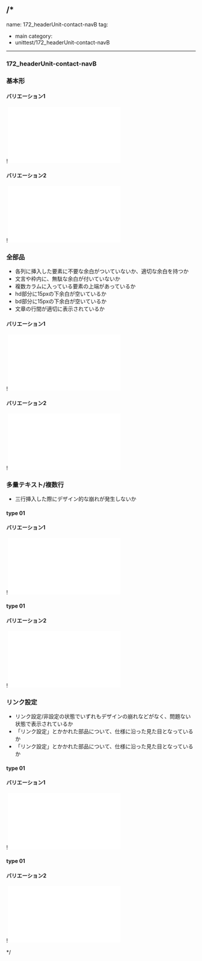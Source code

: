 /*
---
name: 172_headerUnit-contact-navB
tag:
  - main
category:
  - unittest/172_headerUnit-contact-navB
---

### 172_headerUnit-contact-navB
### 基本形

#### バリエーション1

!![172_headerUnit-contact-navB_01basic_1.html](./html/172_headerUnit-contact-navB/172_headerUnit-contact-navB_01basic_1.html)

#### バリエーション2

!![172_headerUnit-contact-navB_01basic_2.html](./html/172_headerUnit-contact-navB/172_headerUnit-contact-navB_01basic_2.html)

### 全部品
- 各列に挿入した要素に不要な余白がついていないか、適切な余白を持つか
- 文言や枠内に、無駄な余白が付いていないか
- 複数カラムに入っている要素の上端があっているか
- hd部分に15pxの下余白が空いているか
- bd部分に15pxの下余白が空いているか
- 文章の行間が適切に表示されているか

#### バリエーション1

!![172_headerUnit-contact-navB_02all_1.html](./html/172_headerUnit-contact-navB/172_headerUnit-contact-navB_02all_1.html)

#### バリエーション2

!![172_headerUnit-contact-navB_02all_2.html](./html/172_headerUnit-contact-navB/172_headerUnit-contact-navB_02all_2.html)

### 多量テキスト/複数行
- 三行挿入した際にデザイン的な崩れが発生しないか

#### type 01
#### バリエーション1

!![172_headerUnit-contact-navB_d03manyText_01_1.html](./html/172_headerUnit-contact-navB/172_headerUnit-contact-navB_d03manyText_01_1.html)

#### type 01
#### バリエーション2

!![172_headerUnit-contact-navB_d03manyText_01_2.html](./html/172_headerUnit-contact-navB/172_headerUnit-contact-navB_d03manyText_01_2.html)

### リンク設定
- リンク設定/非設定の状態でいずれもデザインの崩れなどがなく、問題ない状態で表示されているか
- 「リンク設定」とかかれた部品について、仕様に沿った見た目となっているか
- 「リンク設定」とかかれた部品について、仕様に沿った見た目となっているか

#### type 01
#### バリエーション1

!![172_headerUnit-contact-navB_f11_01_1.html](./html/172_headerUnit-contact-navB/172_headerUnit-contact-navB_f11_01_1.html)

#### type 01
#### バリエーション2

!![172_headerUnit-contact-navB_f11_01_2.html](./html/172_headerUnit-contact-navB/172_headerUnit-contact-navB_f11_01_2.html)

*/
